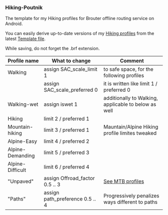 ### Hiking-Poutnik

The template for my Hiking profiles for  Brouter offline routing service on Android.

You can easily derive up-to-date versions of my [Hiking profiles](https://github.com/poutnikl/Brouter-profiles/wiki/Hiking-profiles) from the latest [Template file](https://raw.githubusercontent.com/poutnikl/Hiking-Poutnik/master/Hiking.brf). 

While saving, do not forget the .brf extension.


|Profile name          |What to change                   |Comment                                              |
|----------------------|---------------------------------|-----------------------------------------------------|
|Walking               |assign   SAC_scale_limit     1   | to safe space, for the following profiles           |
|                      |assign   SAC_scale_preferred 0   | it is written like limit 1 / preferred 0            |
|Walking-wet           |assign   iswet 1                 | additionally to Walking, applicable to below as well|
|Hiking                |limit 2 / preferred 1            |                                                     |
|Mountain-hiking       |limit 3 / preferred 1            | Mauntain/Alpine Hiking profile limites tweaked      |
|Alpine-Easy           |limit 4 / preferred 2            |                                                     |
|Alpine-Demanding      |limit 5 / preferred 3            |                                                     |
|Alpine-Difficult      |limit 6 / preferred 4            |                                                     |
|"Unpaved"             |assign Offroad_factor 0.5 .. 3   |[See MTB profiles](https://github.com/poutnikl/Brouter-profiles/wiki/Trekking-MTB-Profiles---legend)                                                     |
|"Paths"               |assign path_preference 0.5 .. 4  |Progressively penalizes ways different to paths      |



